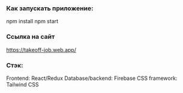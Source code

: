 ### Как запускать приложение:

npm install
npm start

### Ссылка на сайт

https://takeoff-job.web.app/

### Стэк:

Frontend: React/Redux
Database/backend: Firebase
CSS framework: Tailwind CSS

